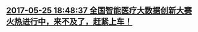 ## <a href="http://news.hc3i.cn/art/201705/41501.htm" target="_blank">2017-05-25 18:48:37 全国智能医疗大数据创新大赛火热进行中，来不及了，赶紧上车！</a>
<div style="display: none;">亲爱的小伙伴们！由中国数字医疗网联合中关村互联网产业联盟移动医疗专委会主办、英特尔?独家冠名的全国智能医疗大数据创新大赛正在火！热！进！行！中！这里会有锣鼓喧天、鞭炮齐鸣、红旗招展、人山人海的盛大颁奖典礼~~
</div>
